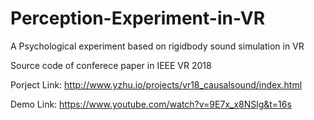 
# Perception-Experiment-in-VR
A Psychological experiment based on rigidbody sound simulation in VR

Source code of conferece paper in IEEE VR 2018


Porject Link: http://www.yzhu.io/projects/vr18_causalsound/index.html

Demo Link: https://www.youtube.com/watch?v=9E7x_x8NSlg&t=16s
